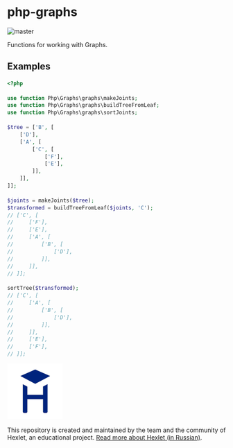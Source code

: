 # php-graphs

![master](https://github.com/hexlet-components/php-graphs/workflows/master/badge.svg)

Functions for working with Graphs.

## Examples

```php
<?php

use function Php\Graphs\graphs\makeJoints;
use function Php\Graphs\graphs\buildTreeFromLeaf;
use function Php\Graphs\graphs\sortJoints;

$tree = ['B', [
    ['D'],
    ['A', [
        ['C', [
            ['F'],
            ['E'],
        ]],
    ]],
]];

$joints = makeJoints($tree);
$transformed = buildTreeFromLeaf($joints, 'C');
// ['C', [
//     ['F'],
//     ['E'],
//     ['A', [
//         ['B', [
//             ['D'],
//         ]],
//     ]],
// ]];

sortTree($transformed);
// ['C', [
//     ['A', [
//         ['B', [
//             ['D'],
//         ]],
//     ]],
//     ['E'],
//     ['F'],
// ]];
```

[![Hexlet Ltd. logo](https://raw.githubusercontent.com/Hexlet/hexletguides.github.io/master/images/hexlet_logo128.png)](https://ru.hexlet.io/pages/about?utm_source=github&utm_medium=link&utm_campaign=php-graphs)

This repository is created and maintained by the team and the community of Hexlet, an educational project. [Read more about Hexlet (in Russian)](https://ru.hexlet.io/pages/about?utm_source=github&utm_medium=link&utm_campaign=php-graphs).
